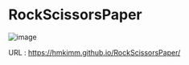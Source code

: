 # RockScissorsPaper

![image](https://github.com/hmkimm/RockScissorsPaper/assets/124167002/4a3fda15-4677-45e3-b13a-db41583b3258)


URL : https://hmkimm.github.io/RockScissorsPaper/
